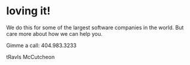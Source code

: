 loving it!
=====

We do this for some of the largest software companies in the world.
But care more about how we can help you.

Gimme a call: 404.983.3233

tRavIs McCutcheon
